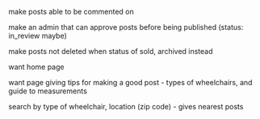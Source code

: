 make posts able to be commented on

make an admin that can approve posts before being published (status: in_review maybe)

make posts not deleted when status of sold, archived instead

want home page

want page giving tips for making a good post - types of wheelchairs, and guide to measurements

search by type of wheelchair, location (zip code) - gives nearest posts